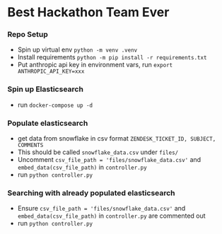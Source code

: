 # Best Hackathon Team Ever

### Repo Setup
* Spin up virtual env `python -m venv .venv`
* Install requirements `python -m pip install -r requirements.txt`
* Put anthropic api key in environment vars, run `export ANTHROPIC_API_KEY=xxx`

### Spin up Elasticsearch
* run `docker-compose up -d`

### Populate elasticsearch
* get data from snowflake in csv format `ZENDESK_TICKET_ID, SUBJECT, COMMENTS`
* This should be called `snowflake_data.csv` under `files/`
* Uncomment `csv_file_path = 'files/snowflake_data.csv'` and `embed_data(csv_file_path)` in `controller.py`
* run `python controller.py`

### Searching with already populated elasticsearch
* Ensure `csv_file_path = 'files/snowflake_data.csv'` and `embed_data(csv_file_path)` in `controller.py` are commented out
* run `python controller.py`